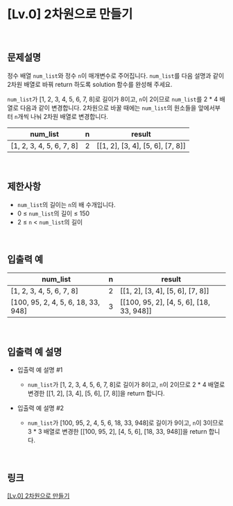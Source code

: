 # [Lv.0] 2차원으로 만들기

<br>

## 문제설명
정수 배열 `num_list`와 정수 `n`이 매개변수로 주어집니다. `num_list`를 다음 설명과 같이 2차원 배열로 바꿔 return 하도록 solution 함수를 완성해 주세요.

`num_list`가 [1, 2, 3, 4, 5, 6, 7, 8]로 길이가 8이고, `n`이 2이므로 `num_list`를 2 * 4 배열로 다음과 같이 변경합니다. 2차원으로 바꿀 때에는 `num_list`의 원소들을 앞에서부터 `n`개씩 나눠 2차원 배열로 변경합니다.

| num_list | n | result |
|---|---|---|
| [1, 2, 3, 4, 5, 6, 7, 8] | 2 | [[1, 2], [3, 4], [5, 6], [7, 8]] |

<br>

## 제한사항
- `num_list`의 길이는 `n`의 배 수개입니다.
- 0 ≤ `num_list`의 길이 ≤ 150
- 2 ≤ `n` < `num_list`의 길이

<br>

## 입출력 예
| num_list | n | result |
|---|---|---|
| [1, 2, 3, 4, 5, 6, 7, 8] | 2 | [[1, 2], [3, 4], [5, 6], [7, 8]] |
| [100, 95, 2, 4, 5, 6, 18, 33, 948] | 3 | [[100, 95, 2], [4, 5, 6], [18, 33, 948]] |

<br>

## 입출력 예 설명
- 입출력 예 설명 #1
    - `num_list`가 [1, 2, 3, 4, 5, 6, 7, 8]로 길이가 8이고, `n`이 2이므로 2 * 4 배열로 변경한 [[1, 2], [3, 4], [5, 6], [7, 8]]을 return 합니다.

- 입출력 예 설명 #2
    - `num_list`가 [100, 95, 2, 4, 5, 6, 18, 33, 948]로 길이가 9이고, `n`이 3이므로 3 * 3 배열로 변경한 [[100, 95, 2], [4, 5, 6], [18, 33, 948]]을 return 합니다.

<br>

## 링크
[[Lv.0] 2차원으로 만들기](https://school.programmers.co.kr/learn/courses/30/lessons/120842)
